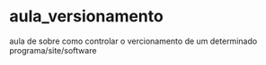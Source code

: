 # aula_versionamento
aula de sobre como controlar o vercionamento de um determinado programa/site/software
